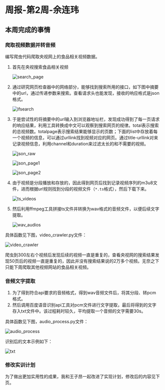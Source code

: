 # 周报-第2周-余连玮

## 本周完成的事情

### 爬取视频数据并转音频

编写爬虫代码爬取央视网上的食品相关视频数据。

1. 首先在央视搜索食品相关视频

   ![search_page](第2周周报-余连玮.assets/search_page.png)

2. 通过研究网页检查器中的网络部分，能够找到搜索所用的接口，如下图中摘要中的url，通过传递参数来搜索。查看请求头也能发现，接收的响应格式是json格式。

   ![ifsearch](第2周周报-余连玮.assets/ifsearch.png)

3. 于是尝试性的将摘要中的url输入到浏览器地址栏，发现成功得到了每一页请求的响应结果，利用工具转换成中文可以观察到搜索网页的规律。total表示搜索的总视频数。totalpage表示搜索结果能够显示的页数；下面的list中存放着每一个视频的信息，可以通过urllink找到视频对应的网页。通过title-urllink对来记录视频信息，利用channel和duration来过滤太长的和不需要的视频。

   ![json_raw](第2周周报-余连玮.assets/json_raw.png)

   ![json_page1](第2周周报-余连玮.assets/json_page1.png)

   ![json_page2](第2周周报-余连玮.assets/json_page2.png)

4. 由于视频是分段播放和存放的，因此得到网页后找到记录视频序列的m3u8文件，进而根据url规则找到分段的视频文件（`*.ts`格式），然后下载下来。

   ![ts_videos](第2周周报-余连玮.assets/ts_videos.png)

5. 然后利用ffmpeg工具拼接ts文件并转换为wav格式的音频文件，以便后续文字提取。

   ![wav_audios](第2周周报-余连玮.assets/wav_audios.png)

具体函数见下图，video_crawler.py文件：

![video_crawler](第2周周报-余连玮.assets/video_crawler.png)

爬虫到300左右个视频后发现后续的视频一直是重复的，查看央视网的搜索结果发现50页后的视频一直是重复的，因此并没有搜索结果说的2万多个视频。无奈之下只能下周爬取其他视频网站的食品相关视频。

### 音频文字提取

1. 为了得到符合api要求的音频格式，得到wav音频文件后，将其分段、转pcm格式。
2. 然后调用百度语音识别api工具对pcm文件进行文字提取，最后将得到的文字存入txt文件中。该过程耗时较久，平均提取一个音频的文字需要30s。

具体函数见下图，audio_process.py文件：

![audio_process](第2周周报-余连玮.assets/audio_process.png)

识别后的文本示例如下：

![txt](第2周周报-余连玮.assets/txt.png)



### 修改实训计划

为了做出更加实用性的成果，我和王子昂一起改进了实现计划，修改后的内容见下页。

